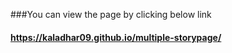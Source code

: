 ###You can view the page by clicking below link
#### https://kaladhar09.github.io/multiple-storypage/
